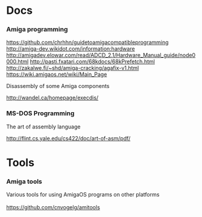 # Docs

### Amiga programming

https://github.com/chrhhn/guidetoamigacompatibleprogramming
http://amiga-dev.wikidot.com/information:hardware
http://amigadev.elowar.com/read/ADCD_2.1/Hardware_Manual_guide/node0000.html
http://pasti.fxatari.com/68kdocs/68kPrefetch.html
http://zakalwe.fi/~shd/amiga-cracking/agafix-v1.html
https://wiki.amigaos.net/wiki/Main_Page

Disassembly of some Amiga components

http://wandel.ca/homepage/execdis/

### MS-DOS Programming

The art of assembly language

http://flint.cs.yale.edu/cs422/doc/art-of-asm/pdf/

# Tools

### Amiga tools

Various tools for using AmigaOS programs on other platforms<br>
<br>
https://github.com/cnvogelg/amitools
